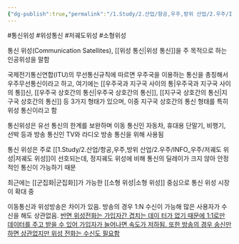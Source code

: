 ```yaml
---
{"dg-publish":true,"permalink":"/1.Study/2.산업/항공,우주,방위 산업/2.우주/INFO_우주/통신 위성/","created":"2024-11-20T21:02:29.528+09:00","updated":"2025-06-03T20:07:21.982+09:00"}
---
```


#통신위성 #위성통신 #저궤도위성 #소형위성 

통신 위성(Communication Satellites), [[위성 통신\|위성 통신]]을 주 목적으로 하는 인공위성을 말함 

국제전기통신연합(ITU)의 무선통신규칙에 따르면 우주국을 이용하는 통신을 총칭해서 우주무선통신이라고 하고, 여기에는 [[우주국과 지구국 사이의 통\|우주국과 지구국 사이의 통]]신, [[우주국 상호간의 통신\|우주국 상호간의 통신]], [[지구국 상호간의 통신\|지구국 상호간의 통신]] 등 3가지 형태가 있으며, 이중 지구국 상호간의 통신 형태를 특히 위성 통신이라고 함 

통신위성은 유선 통신의 한계를 보완하며 이동 통신인 자동차, 휴대용 단말기, 비행기, 선박 등과 방송 통신인 TV와 라디오 방송 통신을 위해 사용됨 

통신 위성은 주로 [[1.Study/2.산업/항공,우주,방위 산업/2.우주/INFO_우주/저궤도 위성\|저궤도 위성]]이 선호되는데, 정지궤도 위성에 비해 통신의 딜레이가 크지 않아 안정적인 통신이 가능하기 때문 

최근에는 [[군집화\|군집화]]가 가능한 [[소형 위성\|소형 위성]] 중심으로 통신 위성 시장이 확대 중

이동통신과 위성방송은 차이가 있음. 방송의 경우 1:N 수신이 가능해 많은 사용자가 수신을 해도 상관없음. [반면 위성전화는 가입자간 겹치는 데이 터가 없기 때문에 1:1로만 데이터를 주고 받을 수 있어 가입자가 늘어나면 속도가 저하됨. 또한 방송의 경우 송신만 하면 상관없지만 위성 전화는 수신도 필요함](★%2011.7_국내%20우주%20발사체%20제조시장%20분석.pdf#page=42&selection=174,0,400,3&color=yellow)
